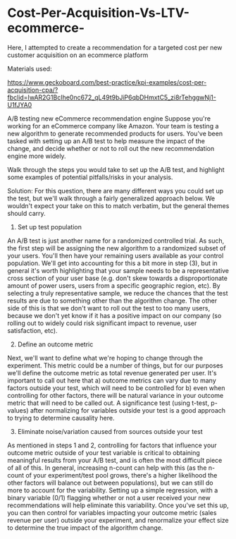 # Cost-Per-Acquisition-Vs-LTV-ecommerce-
Here, I attempted to create a recommendation for a targeted cost per new customer acquisition on an ecommerce platform

Materials used: 

https://www.geckoboard.com/best-practice/kpi-examples/cost-per-acquisition-cpa/?fbclid=IwAR2G1BcIhe0nc672_qL49t9bJiP6qbDHmxtC5_zi8rTehggwNj1-U1fJYA0


A/B testing new eCommerce recommendation engine
Suppose you're working for an eCommerce company like Amazon. Your team is testing a new algorithm to generate recommended products for users. You've been tasked with setting up an A/B test to help measure the impact of the change, and decide whether or not to roll out the new recommendation engine more widely.

Walk through the steps you would take to set up the A/B test, and highlight some examples of potential pitfalls/risks in your analysis.


Solution:
For this question, there are many different ways you could set up the test, but we'll walk through a fairly generalized approach below. We wouldn't expect your take on this to match verbatim, but the general themes should carry.

1) Set up test population

An A/B test is just another name for a randomized controlled trial. As such, the first step will be assigning the new algorithm to a randomized subset of your users. You'll then have your remaining users available as your control population. We'll get into accounting for this a bit more in step (3), but in general it's worth highlighting that your sample needs to be a representative cross section of your user base (e.g. don't skew towards a disproportionate amount of power users, users from a specific geographic region, etc). By selecting a truly representative sample, we reduce the chances that the test results are due to something other than the algorithm change. The other side of this is that we don't want to roll out the test to too many users, because we don't yet know if it has a positive impact on our company (so rolling out to widely could risk significant impact to revenue, user satisfaction, etc).

2) Define an outcome metric

Next, we'll want to define what we're hoping to change through the experiment. This metric could be a number of things, but for our purposes we'll define the outcome metric as total revenue generated per user. It's important to call out here that a) outcome metrics can vary due to many factors outside your test, which will need to be controlled for b) even when controlling for other factors, there will be natural variance in your outcome metric that will need to be called out. A significance test (using t-test, p-values) after normalizing for variables outside your test is a good approach to trying to determine causality here.

3) Eliminate noise/variation caused from sources outside your test

As mentioned in steps 1 and 2, controlling for factors that influence your outcome metric outside of your test variable is critical to obtaining meaningful results from your A/B test, and is often the most difficult piece of all of this. In general, increasing n-count can help with this (as the n-count of your experiment/test pool grows, there's a higher likelihood the other factors will balance out between populations), but we can still do more to account for the variability. Setting up a simple regression, with a binary variable (0/1) flagging whether or not a user received your new recommendations will help eliminate this variability. Once you've set this up, you can then control for variables impacting your outcome metric (sales revenue per user) outside your experiment, and renormalize your effect size to determine the true impact of the algorithm change.

